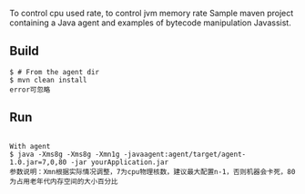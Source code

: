 To control cpu used rate, to control jvm memory rate
Sample maven project containing a Java agent and examples of bytecode manipulation Javassist.


## Build

```
$ # From the agent dir
$ mvn clean install
error可忽略
```

## Run

```

With agent
$ java -Xms8g -Xms8g -Xmn1g -javaagent:agent/target/agent-1.0.jar=7,0,80 -jar yourApplication.jar 
参数说明：Xmn根据实际情况调整，7为cpu物理核数，建议最大配置n-1，否则机器会卡死，80为占用老年代内存空间的大小百分比

